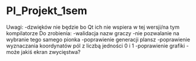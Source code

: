 # PI_Projekt_1sem
Uwagi:
-dzwięków nie będzie bo Qt ich nie wspiera w tej wersji/na tym kompilatorze
Do zrobienia:
-walidacja nazw graczy
-nie pozwalanie na wybranie tego samego pionka
-poprawienie generacji plansz
-poprawienie wyznaczania koordynatów pól z liczbą jedności 0 i 1
-poprawienie grafiki
-może jakiś ekran zwycięstwa?